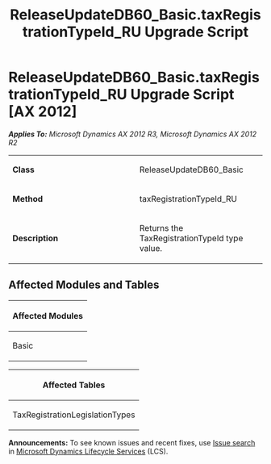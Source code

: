 ﻿---
title: ReleaseUpdateDB60_Basic.taxRegistrationTypeId_RU Upgrade Script
TOCTitle: ReleaseUpdateDB60_Basic.taxRegistrationTypeId_RU Upgrade Script
ms:assetid: 6015cd8b-3943-7710-3d22-3decac2f0789
ms:mtpsurl: https://msdn.microsoft.com/en-us/library/JJ719062(v=AX.60)
ms:contentKeyID: 49708602
ms.date: 05/18/2015
mtps_version: v=AX.60
---

# ReleaseUpdateDB60\_Basic.taxRegistrationTypeId\_RU Upgrade Script [AX 2012]


_**Applies To:** Microsoft Dynamics AX 2012 R3, Microsoft Dynamics AX 2012 R2_

<table>
<colgroup>
<col style="width: 50%" />
<col style="width: 50%" />
</colgroup>
<tbody>
<tr class="odd">
<td><p><strong>Class</strong></p></td>
<td><p>ReleaseUpdateDB60_Basic</p></td>
</tr>
<tr class="even">
<td><p><strong>Method</strong></p></td>
<td><p>taxRegistrationTypeId_RU</p></td>
</tr>
<tr class="odd">
<td><p><strong>Description</strong></p></td>
<td><p>Returns the TaxRegistrationTypeId type value.</p></td>
</tr>
</tbody>
</table>


## Affected Modules and Tables

<table>
<colgroup>
<col style="width: 100%" />
</colgroup>
<thead>
<tr class="header">
<th><p>Affected Modules</p></th>
</tr>
</thead>
<tbody>
<tr class="odd">
<td><p>Basic</p></td>
</tr>
</tbody>
</table>


<table>
<colgroup>
<col style="width: 100%" />
</colgroup>
<thead>
<tr class="header">
<th><p>Affected Tables</p></th>
</tr>
</thead>
<tbody>
<tr class="odd">
<td><p>TaxRegistrationLegislationTypes</p></td>
</tr>
</tbody>
</table>

  
**Announcements:** To see known issues and recent fixes, use [Issue search](http://go.microsoft.com/fwlink/?linkid=389258) in [Microsoft Dynamics Lifecycle Services](http://go.microsoft.com/fwlink/?linkid=306505) (LCS).

